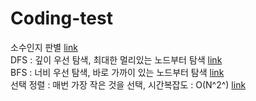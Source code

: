 # Coding-test
소수인지 판별 [link](./1.java) <br>
DFS : 깊이 우선 탐색, 최대한 멀리있는 노드부터 탐색 [link](./dfs.java)<br>
BFS : 너비 우선 탐색, 바로 가까이 있는 노드부터 탐색 [link](./bfs.java)<br>
선택 정렬 : 매번 가장 작은 것을 선택, 시간복잡도 : O(N^2^) [link](./Select_sort.java)<br>
